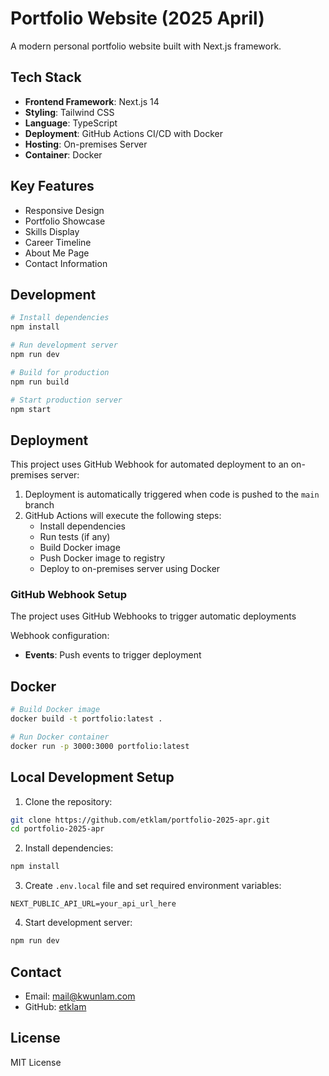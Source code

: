 # Portfolio Website (2025 April)

A modern personal portfolio website built with Next.js framework.

## Tech Stack

- **Frontend Framework**: Next.js 14
- **Styling**: Tailwind CSS
- **Language**: TypeScript
- **Deployment**: GitHub Actions CI/CD with Docker
- **Hosting**: On-premises Server
- **Container**: Docker

## Key Features

- Responsive Design
- Portfolio Showcase
- Skills Display
- Career Timeline
- About Me Page
- Contact Information

## Development

```bash
# Install dependencies
npm install

# Run development server
npm run dev

# Build for production
npm run build

# Start production server
npm start
```

## Deployment

This project uses GitHub Webhook for automated deployment to an on-premises server:

1. Deployment is automatically triggered when code is pushed to the `main` branch
2. GitHub Actions will execute the following steps:
   - Install dependencies
   - Run tests (if any)
   - Build Docker image
   - Push Docker image to registry
   - Deploy to on-premises server using Docker

### GitHub Webhook Setup

The project uses GitHub Webhooks to trigger automatic deployments

Webhook configuration:
- **Events**: Push events to trigger deployment

## Docker

```bash
# Build Docker image
docker build -t portfolio:latest .

# Run Docker container
docker run -p 3000:3000 portfolio:latest
```

## Local Development Setup

1. Clone the repository:
```bash
git clone https://github.com/etklam/portfolio-2025-apr.git
cd portfolio-2025-apr
```

2. Install dependencies:
```bash
npm install
```

3. Create `.env.local` file and set required environment variables:
```
NEXT_PUBLIC_API_URL=your_api_url_here
```

4. Start development server:
```bash
npm run dev
```

## Contact

- Email: mail@kwunlam.com
- GitHub: [etklam](https://github.com/etklam/portfolio-2025-apr)

## License

MIT License
